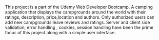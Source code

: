 This project is a part of the Udemy Web Developer Bootcamp.
A camping application that displays the campgrounds around the world with their ratings, description, price,location and authors.
Only authorized users can add new campgrounds leave reviews and ratings.
Server and client side validation, error handling , cookies, session handling have been the prime focus of this project along with a simple user interface.
